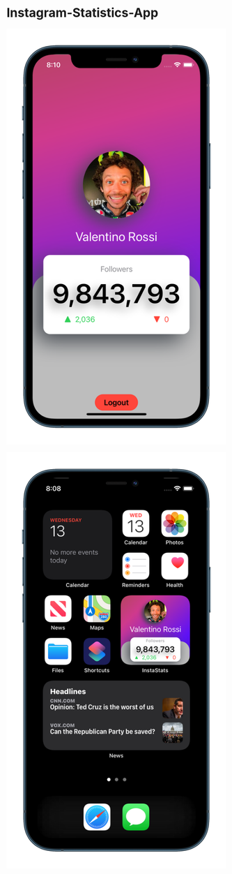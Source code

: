 # Instagram-Statistics-App

![Image](/InstaStats.v.10.1.png)

![Image](/InstaStatsWidget.v.10.1.png)

